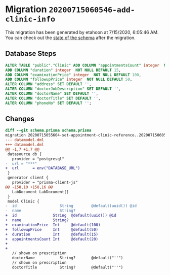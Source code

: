 # Migration `20200715060546-add-clinic-info`

This migration has been generated by etahoon at 7/15/2020, 6:05:46 AM.
You can check out the [state of the schema](./schema.prisma) after the migration.

## Database Steps

```sql
ALTER TABLE "public"."Clinic" ADD COLUMN "appointmentsCount" integer  NOT NULL DEFAULT 20,
ADD COLUMN "duration" integer  NOT NULL DEFAULT 15,
ADD COLUMN "examinationPrice" integer  NOT NULL DEFAULT 100,
ADD COLUMN "followupPrice" integer  NOT NULL DEFAULT 50,
ALTER COLUMN "address" SET DEFAULT '',
ALTER COLUMN "doctorJobDescription" SET DEFAULT '',
ALTER COLUMN "doctorName" SET DEFAULT '',
ALTER COLUMN "doctorTitle" SET DEFAULT '',
ALTER COLUMN "phoneNo" SET DEFAULT '';
```

## Changes

```diff
diff --git schema.prisma schema.prisma
migration 20200715055604-set-appointment-clinic-reference..20200715060546-add-clinic-info
--- datamodel.dml
+++ datamodel.dml
@@ -1,7 +1,7 @@
 datasource db {
   provider = "postgresql"
-  url = "***"
+  url      = env("DATABASE_URL")
 }
 generator client {
   provider = "prisma-client-js"
@@ -158,10 +158,16 @@
   LabDocument LabDocument[]
 }
 model Clinic {
-  id                   String        @default(uuid()) @id
-  name                 String?
+  id                String  @default(uuid()) @id
+  name              String?
+  examinationPrice  Int     @default(100)
+  followupPrice     Int     @default(50)
+  duration          Int     @default(15)
+  appointmentsCount Int     @default(20)
+
+
   // shown on prescription
   doctorName           String?       @default("''")
   // shown on prescription
   doctorTitle          String?       @default("''")
```


